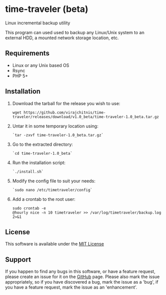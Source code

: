 time-traveler (beta)
====================
Linux incremental backup utility

This program can used used to backup any Linux/Unix system to an external HDD, a mounted network storage location, etc.

Requirements
------------

- Linux or any Unix based OS
- Rsync
- PHP 5+

Installation
------------

1. Download the tarball for the release you wish to use:

	```shell
	wget https://github.com/virajchitnis/time-traveler/releases/download/v1.0_beta/time-traveler-1.0_beta.tar.gz
	```

2. Untar it in some temporary location using:

	```shell
	`tar -zxvf time-traveler-1.0_beta.tar.gz`
	```
	
3. Go to the extracted directory:

	```shell
	`cd time-traveler-1.0_beta`
	```
	
4. Run the installation script:

	```shell
	`./install.sh`
	```
	
5. Modify the config file to suit your needs:

	```shell
	`sudo nano /etc/timetraveler/config`
	```
	
6. Add a crontab to the root user:

	```shell
	sudo crontab -e
	@hourly nice -n 10 timetraveler >> /var/log/timetraveler/backup.log 2>&1
	```
	
License
-------

This software is available under the [MIT License](https://github.com/virajchitnis/time-traveler/blob/master/LICENSE)

Support
-------

If you happen to find any bugs in this software, or have a feature request, please create an issue for it on the  [GitHub](https://github.com/virajchitnis/time-traveler) page. Please also mark the issue appropriately, so if you have discovered a bug, mark the issue as a 'bug', if you have a feature request, mark the issue as an 'enhancement'.